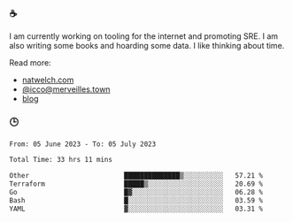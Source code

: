 ### ☕

I am currently working on tooling for the internet and promoting SRE. I am also writing some books and hoarding some data. I like thinking about time. 

Read more:

 - [natwelch.com](https://natwelch.com)
 - [@icco@merveilles.town](https://merveilles.town/@icco)
 - [blog](https://writing.natwelch.com)

### 🕒

<!--START_SECTION:waka-->

```txt
From: 05 June 2023 - To: 05 July 2023

Total Time: 33 hrs 11 mins

Other                        ██████████████▒░░░░░░░░░░   57.21 %
Terraform                    █████▒░░░░░░░░░░░░░░░░░░░   20.69 %
Go                           █▓░░░░░░░░░░░░░░░░░░░░░░░   06.28 %
Bash                         █░░░░░░░░░░░░░░░░░░░░░░░░   03.59 %
YAML                         ▓░░░░░░░░░░░░░░░░░░░░░░░░   03.31 %
```

<!--END_SECTION:waka-->
